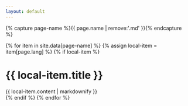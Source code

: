```yaml
---
layout: default
---
```

{% capture page-name %}{{ page.name | remove:'.md' }}{% endcapture %}

<div class="grid pure-g">
    {% for item in site.data[page-name] %}
        {% assign local-item = item[page.lang] %}
        {% if local-item %}
            <div class="question pure-u-1 pure-u-md-1-2">
                <h1>{{ local-item.title }}</h1>
                {{ local-item.content | markdownify }}
            </div>
        {% endif %}
    {% endfor %}
</div>
